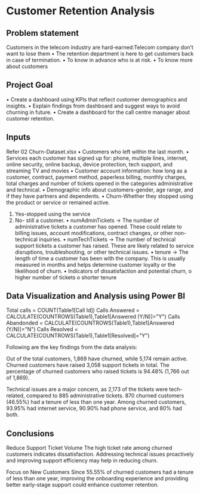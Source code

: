 # Customer Retention Analysis

## Problem statement
Customers in the telecom industry are hard-earned:Telecom company don’t want to lose them
•	The retention department is here to get customers back in case of termination.
•	To know in advance who is at risk.
•	To know more about customers

## Project Goal
•	Create a dashboard using KPIs that reflect customer demographics and insights.
•	Explain findings from dashboard and suggest ways to avoid churning in future.
•	Create a dashboard for the call centre manager about customer retention.

## Inputs
Refer 02 Churn-Dataset.xlsx
•	Customers who left within the last month.
•	Services each customer has signed up for: phone, multiple lines, internet, online security, online backup, device protection, tech support, and streaming TV and movies
•	Customer account information: how long as a customer, contract, payment method, paperless billing, monthly charges, total charges and number of tickets opened in the categories administrative and technical.
•	Demographic info about customers-gender, age range, and if they have partners and dependents.
•	Churn-Whether they stopped using the product or service or remained active.
1.	Yes-stopped using the service
2.	No- still a customer.
•	numAdminTickets → The number of administrative tickets a customer has opened. These could relate to billing issues, account modifications, contract changes, or other non-technical inquiries.
•	numTechTickets → The number of technical support tickets a customer has raised. These are likely related to service disruptions, troubleshooting, or other technical issues.
•	tenure → The length of time a customer has been with the company. This is usually measured in months and helps determine customer loyalty or the likelihood of churn.
•	Indicators of dissatisfaction and potential churn,
o	higher number of tickets
o	shorter tenure

## Data Visualization and Analysis using Power BI

Total calls = COUNT(Table1[Call Id])
Calls Answered = CALCULATE(COUNTROWS(Table1),Table1[Answered (Y/N)]="Y")
Calls Abandonded = CALCULATE(COUNTROWS(Table1),Table1[Answered (Y/N)]="N")
Calls Resolved = CALCULATE(COUNTROWS(Table1),Table1[Resolved]="Y")


Following are the key findings from the data analysis:

Out of the total customers, 1,869 have churned, while 5,174 remain active.
Churned customers have raised 3,058 support tickets in total.
The percentage of churned customers who raised tickets is 94.48% (1,766 out of 1,869).

Technical issues are a major concern, as 2,173 of the tickets were tech-related, compared to 885 administrative tickets.
870 churned customers (46.55%) had a tenure of less than one year.
Among churned customers, 93.95% had internet service, 90.90% had phone service, and 80% had both.

## Conclusions

Reduce Support Ticket Volume
The high ticket rate among churned customers indicates dissatisfaction. Addressing technical issues proactively and improving support efficiency may help in reducing churn.

Focus on New Customers
Since 55.55% of churned customers had a tenure of less than one year, improving the onboarding experience and providing better early-stage support could enhance customer retention.





